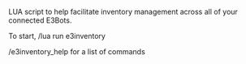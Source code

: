 LUA script to help facilitate inventory management across all of your connected E3Bots.  

To start, /lua run e3inventory

/e3inventory_help for a list of commands
